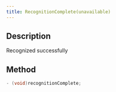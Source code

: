 ```yaml
---
title: RecognitionComplete(unavailable)
---
```


## Description

Recognized successfully

## Method

```objectivec
- (void)recognitionComplete;
```
